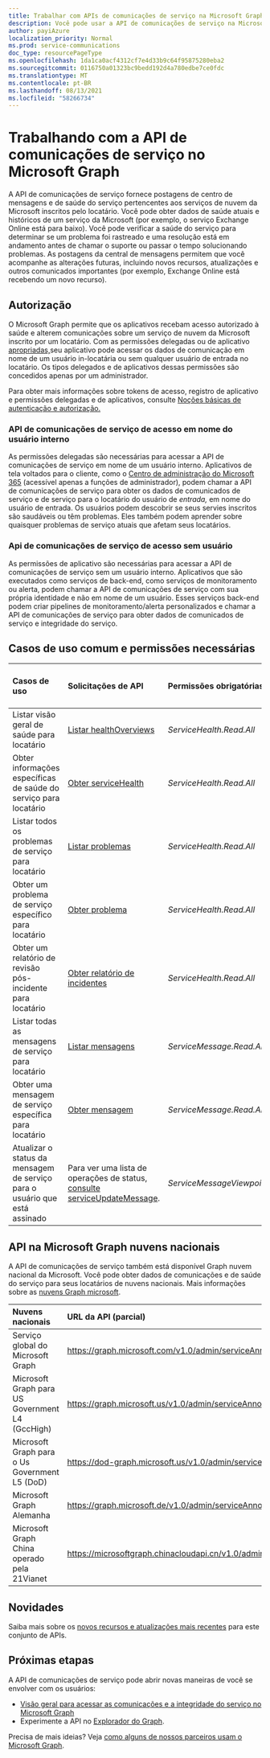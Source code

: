 ```yaml
---
title: Trabalhar com APIs de comunicações de serviço na Microsoft Graph
description: Você pode usar a API de comunicações de serviço na Microsoft Graph acessar o status de saúde e as postagens do centro de mensagens sobre serviços Microsoft".
author: payiAzure
localization_priority: Normal
ms.prod: service-communications
doc_type: resourcePageType
ms.openlocfilehash: 1da1ca0acf4312cf7e4d33b9c64f95875280eba2
ms.sourcegitcommit: 0116750a01323bc9bedd192d4a780edbe7ce0fdc
ms.translationtype: MT
ms.contentlocale: pt-BR
ms.lasthandoff: 08/13/2021
ms.locfileid: "58266734"
---
```

# <a name="working-with-service-communications-api-in-microsoft-graph"></a>Trabalhando com a API de comunicações de serviço no Microsoft Graph
A API de comunicações de serviço fornece postagens de centro de mensagens e de saúde do serviço pertencentes aos serviços de nuvem da Microsoft inscritos pelo locatário. Você pode obter dados de saúde atuais e históricos de um serviço da Microsoft (por exemplo, o serviço Exchange Online está para baixo). Você pode verificar a saúde do serviço para determinar se um problema foi rastreado e uma resolução está em andamento antes de chamar o suporte ou passar o tempo solucionando problemas. As postagens da central de mensagens permitem que você acompanhe as alterações futuras, incluindo novos recursos, atualizações e outros comunicados importantes (por exemplo, Exchange Online está recebendo um novo recurso).

## <a name="authorization"></a>Autorização
O Microsoft Graph permite que os aplicativos recebam acesso autorizado à saúde e alterem comunicações sobre um serviço de nuvem da Microsoft inscrito por um locatário. Com as permissões delegadas ou de aplicativo [apropriadas,](/graph/permissions-reference#service-communications-permissions)seu aplicativo pode acessar os dados de comunicação em nome de um usuário in-locatária ou sem qualquer usuário de entrada no locatário. Os tipos delegados e de aplicativos dessas permissões são concedidos apenas por um administrador.

Para obter mais informações sobre tokens de acesso, registro de aplicativo e permissões delegadas e de aplicativos, consulte [Noções básicas de autenticação e autorização.](/graph/auth/auth-concepts)

### <a name="access-service-communications-api-on-behalf-of-signed-in-user"></a>API de comunicações de serviço de acesso em nome do usuário interno

As permissões delegadas são necessárias para acessar a API de comunicações de serviço em nome de um usuário interno. Aplicativos de tela voltados para o cliente, como o [Centro de administração do Microsoft 365](https://admin.microsoft.com/Adminportal/Home?source=applauncher#/homepage) (acessível apenas a funções de administrador), podem chamar a API de comunicações de serviço para obter os dados de comunicados de serviço e de serviço para o locatário do usuário de _entrada,_ em nome do usuário de entrada. Os usuários podem descobrir se seus servies inscritos são saudáveis ou têm problemas. Eles também podem aprender sobre quaisquer problemas de serviço atuais que afetam seus locatários. 

### <a name="access-service-communications-api-without-user"></a>Api de comunicações de serviço de acesso sem usuário

As permissões de aplicativo são necessárias para acessar a API de comunicações de serviço sem um usuário interno. Aplicativos que são executados como serviços de back-end, como serviços de monitoramento ou alerta, podem chamar a API de comunicações de serviço com sua própria identidade e não em nome de um usuário. Esses serviços back-end podem criar pipelines de monitoramento/alerta personalizados e chamar a API de comunicações de serviço para obter dados de comunicados de serviço e integridade do serviço. 


## <a name="common-use-cases-and-required-permissions"></a>Casos de uso comum e permissões necessárias

|Casos de uso|Solicitações de API| Permissões obrigatórias| Tipos de permissão com suporte|
|:--------|:--------|:--------|:--------|
| Listar visão geral de saúde para locatário | [Listar healthOverviews](/graph/api/serviceannouncement-list-healthoverviews?view=graph-rest-1.0&preserve-view=true) | _ServiceHealth.Read.All_ | Delegado e aplicativo | 
| Obter informações específicas de saúde do serviço para locatário | [Obter serviceHealth](/graph/api/servicehealth-get?view=graph-rest-1.0&preserve-view=true) | _ServiceHealth.Read.All_ | Delegado e aplicativo |
| Listar todos os problemas de serviço para locatário | [Listar problemas](/graph/api/serviceannouncement-list-issues?view=graph-rest-1.0&preserve-view=true) | _ServiceHealth.Read.All_ | Delegado e aplicativo |
| Obter um problema de serviço específico para locatário | [Obter problema](/graph/api/servicehealthissue-get?view=graph-rest-1.0&preserve-view=true) | _ServiceHealth.Read.All_ | Delegado e aplicativo |
| Obter um relatório de revisão pós-incidente para locatário | [Obter relatório de incidentes](/graph/api/servicehealthissue-incidentreport?view=graph-rest-1.0&preserve-view=true)| _ServiceHealth.Read.All_ | Delegado e aplicativo |
| Listar todas as mensagens de serviço para locatário | [Listar mensagens](/graph/api/serviceannouncement-list-messages?view=graph-rest-1.0&preserve-view=true) | _ServiceMessage.Read.All_ | Delegado e aplicativo |
| Obter uma mensagem de serviço específica para locatário | [Obter mensagem](/graph/api/serviceupdatemessage-get?view=graph-rest-1.0&preserve-view=true) | _ServiceMessage.Read.All_ | Delegado e aplicativo |
| Atualizar o status da mensagem de serviço para o usuário que está assinado | Para ver uma lista de operações de status, [consulte serviceUpdateMessage](/graph/api/resources/serviceupdatemessage?view=graph-rest-1.0&preserve-view=true).| _ServiceMessageViewpoint.Write_ | Delegated |

## <a name="api-on-microsoft-graph-national-clouds"></a>API na Microsoft Graph nuvens nacionais
A API de comunicações de serviço também está disponível Graph nuvem nacional da Microsoft. Você pode obter dados de comunicações e de saúde do serviço para seus locatários de nuvens nacionais. Mais informações sobre as [nuvens Graph microsoft](/graph/deployments).

|Nuvens nacionais|URL da API (parcial)|
|:--------------|:-----------------|
|Serviço global do Microsoft Graph| https://graph.microsoft.com/v1.0/admin/serviceAnnouncement/|
|Microsoft Graph para US Government L4 (GccHigh)|https://graph.microsoft.us/v1.0/admin/serviceAnnouncement/|
|Microsoft Graph para o Us Government L5 (DoD)|https://dod-graph.microsoft.us/v1.0/admin/serviceAnnouncement/|
|Microsoft Graph Alemanha|https://graph.microsoft.de/v1.0/admin/serviceAnnouncement/|
|Microsoft Graph China operado pela 21Vianet|https://microsoftgraph.chinacloudapi.cn/v1.0/admin/serviceAnnouncement/|

## <a name="whats-new"></a>Novidades
Saiba mais sobre os [novos recursos e atualizações mais recentes](/graph/whats-new-overview) para este conjunto de APIs.

## <a name="next-steps"></a>Próximas etapas

A API de comunicações de serviço pode abrir novas maneiras de você se envolver com os usuários:

- [Visão geral para acessar as comunicações e a integridade do serviço no Microsoft Graph](/graph/service-communications-concept-overview)
- Experimente a API no [Explorador do Graph](https://developer.microsoft.com/graph/graph-explorer).

Precisa de mais ideias? Veja [como alguns de nossos parceiros usam o Microsoft Graph](https://developer.microsoft.com/en-us/graph/partners).